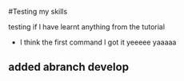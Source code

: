 #Testing my skills

testing if l have learnt anything from the tutorial

- l think the first command l got it yeeeee yaaaaa

## added abranch develop
